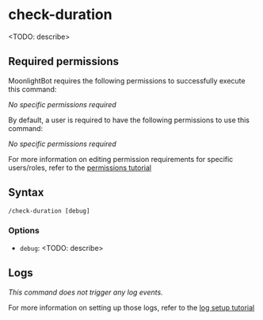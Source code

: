 # check-duration

<TODO: describe>

## Required permissions

MoonlightBot requires the following permissions to successfully execute this command:

*No specific permissions required*

By default, a user is required to have the following permissions to use this command:

*No specific permissions required*

For more information on editing permission requirements for specific users/roles, refer to the [permissions tutorial](<linkToPermissionsTutorial>)

## Syntax

```text
/check-duration [debug]
```

### Options

* `debug`: <TODO: describe>

## Logs

*This command does not trigger any log events.*

For more information on setting up those logs, refer to the [log setup tutorial](<linkToLogTutorial>)